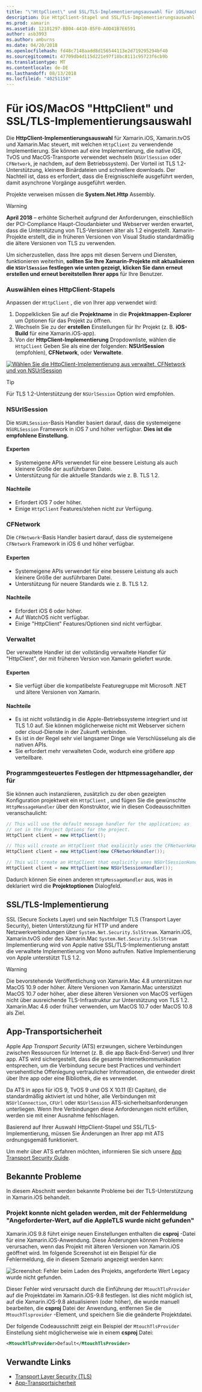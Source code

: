```yaml
---
title: "\"HttpClient\" und SSL/TLS-Implementierungsauswahl für iOS/macOS"
description: Die HttpClient-Stapel und SSL/TLS-Implementierungsauswahl bestimmt die "HttpClient" und SSL/TLS-Implementierung, die von Ihrer Xamarin iOS, TvOS und MacOS-app verwendet wird.
ms.prod: xamarin
ms.assetid: 12101297-BB04-4410-85F0-A0D41B7E6591
author: asb3993
ms.author: amburns
ms.date: 04/20/2018
ms.openlocfilehash: fd48c7148aadd8d156544113e2d719295294bf40
ms.sourcegitcommit: 47709db4d115d221e97f18bc8111c95723f6cb9b
ms.translationtype: MT
ms.contentlocale: de-DE
ms.lasthandoff: 08/13/2018
ms.locfileid: "40251158"
---
```

# <a name="httpclient-and-ssltls-implementation-selector-for-iosmacos"></a>Für iOS/MacOS "HttpClient" und SSL/TLS-Implementierungsauswahl

Die **HttpClient-Implementierungsauswahl** für Xamarin.iOS, Xamarin.tvOS und Xamarin.Mac steuert, mit welchen `HttpClient` zu verwendende Implementierung. Sie können auf eine Implementierung, die native iOS, TvOS und MacOS-Transporte verwendet wechseln (`NSUrlSession` oder `CFNetwork`, je nachdem, auf dem Betriebssystem). Der Vorteil ist TLS 1.2-Unterstützung, kleinere Binärdateien und schnellere downloads. Der Nachteil ist, dass es erfordert, dass die Ereignisschleife ausgeführt werden, damit asynchrone Vorgänge ausgeführt werden.

Projekte verweisen müssen die **System.Net.Http** Assembly.

> [!WARNING]
> **April 2018** – erhöhte Sicherheit aufgrund der Anforderungen, einschließlich der PCI-Compliance Haupt-Cloudanbieter und Webserver werden erwartet, dass die Unterstützung von TLS-Versionen älter als 1.2 eingestellt.  Xamarin-Projekte erstellt, die in früheren Versionen von Visual Studio standardmäßig die ältere Versionen von TLS zu verwenden.
>
> Um sicherzustellen, dass Ihre apps mit diesen Servern und Diensten, funktionieren weiterhin, **sollten Sie Ihre Xamarin-Projekte mit aktualisieren die `NSUrlSession` festlegen wie unten gezeigt, klicken Sie dann erneut erstellen und erneut bereitstellen Ihrer apps** für Ihre Benutzer.

### <a name="selecting-an-httpclient-stack"></a>Auswählen eines HttpClient-Stapels

Anpassen der `HttpClient` , die von Ihrer app verwendet wird:

1. Doppelklicken Sie auf die **Projektname** in die **Projektmappen-Explorer** um Optionen für das Projekt zu öffnen.
2. Wechseln Sie zu der **erstellen** Einstellungen für Ihr Projekt (z. B. **iOS-Build** für eine Xamarin.iOS-app).
3. Von der **HttpClient-Implementierung** Dropdownliste, wählen die `HttpClient` Geben Sie als eine der folgenden: **NSUrlSession** (empfohlen), **CFNetwork**, oder  **Verwaltete**.

[![Wählen Sie die HttpClient-Implementierung aus verwaltet, CFNetwork und von NSUrlSession](http-stack-images/http-xs-sml.png)](http-stack-images/http-xs.png#lightbox)

> [!TIP]
> Für TLS 1.2-Unterstützung der `NSUrlSession` Option wird empfohlen.

### <a name="nsurlsession"></a>NSUrlSession

Die `NSURLSession`-Basis Handler basiert darauf, dass die systemeigene `NSURLSession` Framework in iOS 7 und höher verfügbar. 
**Dies ist die empfohlene Einstellung.**

#### <a name="pros"></a>Experten

- Systemeigene APIs verwendet für eine bessere Leistung als auch kleinere Größe der ausführbaren Datei.
- Unterstützung für die aktuelle Standards wie z. B. TLS 1.2.

#### <a name="cons"></a>Nachteile

- Erfordert iOS 7 oder höher.
- Einige `HttpClient` Features/stehen nicht zur Verfügung.

### <a name="cfnetwork"></a>CFNetwork

Die `CFNetwork`-Basis Handler basiert darauf, dass die systemeigene `CFNetwork` Framework in iOS 6 und höher verfügbar.

#### <a name="pros"></a>Experten

- Systemeigene APIs verwendet für eine bessere Leistung als auch kleinere Größe der ausführbaren Datei.
- Unterstützung für neuere Standards wie z. B. TLS 1.2.

#### <a name="cons"></a>Nachteile

- Erfordert iOS 6 oder höher.
- Auf WatchOS nicht verfügbar.
- Einige "HttpClient" Features/Optionen sind nicht verfügbar.

### <a name="managed"></a>Verwaltet

Der verwaltete Handler ist der vollständig verwaltete Handler für "HttpClient", der mit früheren Version von Xamarin geliefert wurde.

#### <a name="pros"></a>Experten

- Sie verfügt über die kompatibelste Featuregruppe mit Microsoft .NET und ältere Versionen von Xamarin.

#### <a name="cons"></a>Nachteile

- Es ist nicht vollständig in die Apple-Betriebssysteme integriert und ist TLS 1.0 auf. Sie können möglicherweise nicht mit Webserver sichern oder cloud-Dienste in der Zukunft verbinden.
- Es ist in der Regel sehr viel langsamer Dinge wie Verschlüsselung als die nativen APIs.
- Sie erfordert mehr verwalteten Code, wodurch eine größere app verteilbare.

### <a name="programmatically-setting-the-httpmessagehandler"></a>Programmgesteuertes Festlegen der httpmessagehandler, der für

Sie können auch instanziieren, zusätzlich zu der oben gezeigten Konfiguration projektweit ein `HttpClient` , und fügen Sie die gewünschte `HttpMessageHandler` über den Konstruktor, wie in diesen Codeausschnitten veranschaulicht:

```csharp
// This will use the default message handler for the application; as
// set in the Project Options for the project.
HttpClient client = new HttpClient();

// This will create an HttpClient that explicitly uses the CFNetworkHandler
HttpClient client = new HttpClient(new CFNetworkHandler());

// This will create an HttpClient that explicitly uses NSUrlSessionHandler
HttpClient client = new HttpClient(new NSUrlSessionHandler());
```

Dadurch können Sie einen anderen `HttpMessageHandler` aus, was in deklariert wird die **Projektoptionen** Dialogfeld.

## <a name="ssltls-implementation"></a>SSL/TLS-Implementierung

SSL (Secure Sockets Layer) und sein Nachfolger TLS (Transport Layer Security), bieten Unterstützung für HTTP und andere Netzwerkverbindungen über `System.Net.Security.SslStream`. Xamarin.iOS, Xamarin.tvOS oder des Xamarin.Mac `System.Net.Security.SslStream` Implementierung wird von Apple native SSL/TLS-Implementierung anstatt die verwaltete Implementierung von Mono aufrufen. Native Implementierung von Apple unterstützt TLS 1.2.

> [!WARNING]
> Die bevorstehende Veröffentlichung von Xamarin.Mac 4.8 unterstützen nur MacOS 10.9 oder höher.
> Ältere Versionen von Xamarin.Mac unterstützt MacOS 10.7 oder höher, aber diese älteren Versionen von MacOS verfügen nicht über ausreichende TLS-Infrastruktur zur Unterstützung von TLS 1.2. Xamarin.Mac 4.6 oder früher verwenden, um MacOS 10.7 oder MacOS 10.8 als Ziel.

## <a name="app-transport-security"></a>App-Transportsicherheit

Apple _App Transport Security_ (ATS) erzwungen, sichere Verbindungen zwischen Ressourcen für Internet (z. B. die app Back-End-Server) und Ihrer app. ATS wird sichergestellt, dass die gesamte Internetkommunikation entsprechen, um die Verbindung secure best Practices und verhindert versehentliche Offenlegung vertraulicher Informationen, die entweder direkt über Ihre app oder eine Bibliothek, die es verwendet.

Da ATS in apps für iOS 9, TvOS 9 und OS X 10.11 (El Capitan), die standardmäßig aktiviert ist und höher, alle Verbindungen mit `NSUrlConnection`, `CFUrl` oder `NSUrlSession` ATS-sicherheitsanforderungen unterliegen. Wenn Ihre Verbindungen diese Anforderungen nicht erfüllen, werden sie mit einer Ausnahme fehlschlagen.

Basierend auf Ihrer Auswahl HttpClient-Stapel und SSL/TLS-Implementierung, müssen Sie Änderungen an Ihrer app mit ATS ordnungsgemäß funktioniert.

Um mehr über ATS erfahren möchten, informieren Sie sich unsere [App Transport Security Guide](~/ios/app-fundamentals/ats.md).

## <a name="known-issues"></a>Bekannte Probleme

In diesem Abschnitt werden bekannte Probleme bei der TLS-Unterstützung in Xamarin.iOS behandelt.

### <a name="project-failed-to-load-with-error-requested-value-appletls-wasnt-found"></a>Projekt konnte nicht geladen werden, mit der Fehlermeldung "Angeforderter-Wert, auf die AppleTLS wurde nicht gefunden"

Xamarin.iOS 9.8 führt einige neuen Einstellungen enthalten die **csproj** -Datei für eine Xamarin.iOS-Anwendung. Diese Änderungen können Probleme verursachen, wenn das Projekt mit älteren Versionen von Xamarin.iOS geöffnet wird. Im folgende Screenshot ist ein Beispiel für die Fehlermeldung, die in diesem Szenario angezeigt werden kann:

![Screenshot: Fehler beim Laden des Projekts, angeforderte Wert Legacy wurde nicht gefunden.](http-stack-images/tlserror-xs.png)

Dieser Fehler wird verursacht durch die Einführung der `MtouchTlsProvider` auf die Projektdatei im Xamarin.iOS-9.8 festlegen. Ist dies nicht möglich ist, auf die Xamarin.iOS-9.8 aktualisieren (oder höher), die wurde manuell bearbeiten, die **csproj** Datei der Anwendung, entfernen Sie die `MtouchTlsprovider` -Element, und speichern Sie die geänderte Projektdatei.

Der folgende Codeausschnitt zeigt ein Beispiel der `MtouchTlsProvider` Einstellung sieht möglicherweise wie in einem **csproj** Datei:

```xml
<MtouchTlsProvider>Default</MtouchTlsProvider>
```

## <a name="related-links"></a>Verwandte Links

- [Transport Layer Security (TLS)](~/cross-platform/app-fundamentals/transport-layer-security.md)
- [App-Transportsicherheit](~/ios/app-fundamentals/ats.md)

